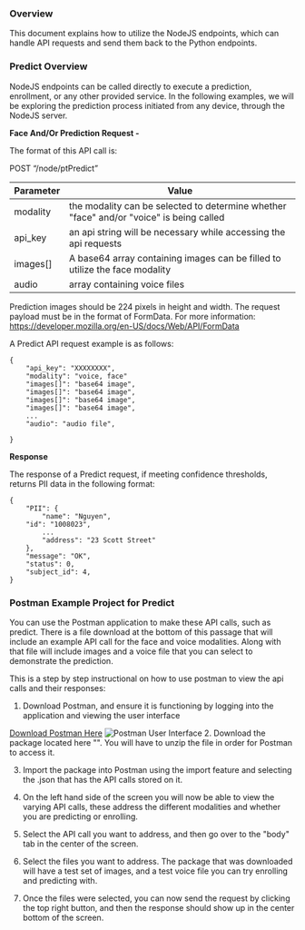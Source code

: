 ### Overview 

This document explains how to utilize the NodeJS endpoints, which can handle API requests and send them back to the Python endpoints.

### Predict Overview

NodeJS endpoints can be called directly to execute a prediction, enrollment, or any other provided service. In the following examples, we will be exploring the prediction process initiated from any device, through the NodeJS server.


**Face And/Or Prediction Request -**

The format of this API call is: 

POST “/node/ptPredict”

|Parameter      |            Value|
|----------|--------------| 
|modality | the modality can be selected to determine whether "face" and/or "voice" is being called
|api_key       |         an api string will be necessary while accessing the api requests|
|images[]       |         A base64 array containing images can be filled to utilize the face modality|
|audio | array containing voice files |

Prediction images should be 224 pixels in height and width. The request payload must be in the format of FormData. For more information: https://developer.mozilla.org/en-US/docs/Web/API/FormData

A Predict API request example is as follows:
```
{
    "api_key": "XXXXXXXX",
    "modality": "voice, face"
    "images[]": "base64 image",
    "images[]": "base64 image",
    "images[]": "base64 image", 
    "images[]": "base64 image",
    ...
    "audio": "audio file",

}
```

**Response**

The response of a Predict request, if meeting confidence thresholds, returns PII data in the following format:
```
{
    "PII": {
        "name": "Nguyen",
	"id": "1008023",
        ...
        "address": "23 Scott Street"
    },
    "message": "OK",
    "status": 0,
    "subject_id": 4,
}
```

### Postman Example Project for Predict

You can use the Postman application to make these API calls, such as predict. There is a file download at the bottom of this passage that will include an example API call for the face and voice modalities. Along with that file will include images and a voice file that you can select to demonstrate the prediction.

This is a step by step instructional on how to use postman to view the api calls and their responses:

1. Download Postman, and ensure it is functioning by logging into the application and viewing the user interface

[Download Postman Here](https://www.postman.com/downloads/)
![Postman User Interface](https://github.com/openinfer/PrivateIdentity/blob/master/images/Postman%20UI.png)
2. Download the package located here "". You will have to unzip the file in order for Postman to access it. 

3. Import the package into Postman using the import feature and selecting the .json that has the API calls stored on it. 

4. On the left hand side of the screen you will now be able to view the varying API calls, these address the different modalities and whether you are predicting or enrolling. 

5. Select the API call you want to address, and then go over to the "body" tab in the center of the screen.

6. Select the files you want to address. The package that was downloaded will have a test set of images, and a test voice file you can try enrolling and predicting with. 

7. Once the files were selected, you can now send the request by clicking the top right button, and then the response should show up in the center bottom of the screen.


